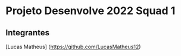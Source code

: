 # Projeto Desenvolve 2022 Squad 1

## Integrantes

[Lucas Matheus] (https://github.com/LucasMatheus12)
